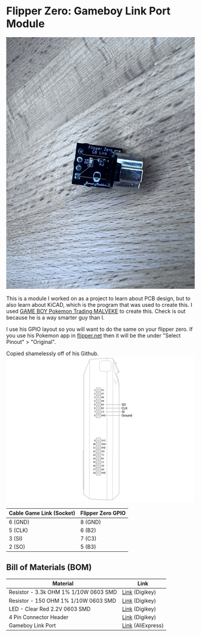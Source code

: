 # Flipper Zero: Gameboy Link Port Module

![Gameboy link port module](images/Image.jpeg)

This is a module I worked on as a project to learn about PCB design, but to also learn about KiCAD, which is the program that was used to create this. I used [GAME BOY Pokemon Trading MALVEKE](https://github.com/EstebanFuentealba/Flipper-Zero-Game-Boy-Pokemon-Trading) to create this. Check is out because he is a way smarter guy than I. 

I use his GPIO layout so you will want to do the same on your flipper zero. If you use his Pokemon app in [flipper.net](https://lab.flipper.net/apps/pokemon) then it will be the under "Select Pinout" > "Original".

Copied shamelessly off of his Github.
![GPIO Layout](images/GPIO-GBPIN_light-v2.png)

| Cable Game Link (Socket) | Flipper Zero GPIO 
| ----------- | ----------- |
| 6 (GND) | 8 (GND)
| 5 (CLK) | 6 (B2)
| 3 (SI) | 7 (C3)
| 2 (SO) | 5 (B3)

## Bill of Materials (BOM)

| Material | Link
| ----------- | ----------- |
| Resistor - 3.3k OHM 1% 1/10W 0603 SMD | [Link](https://www.digikey.com/en/products/detail/stackpole-electronics-inc/RMCF0603FT3K30/1761032) (Digikey)
| Resistor - 150 OHM 1% 1/10W 0603 SMD | [Link](https://www.digikey.com/en/products/detail/walsin-technology-corporation/WR06X1500FTL/13239274) (Digikey)
| LED - Clear Red 2.2V 0603 SMD| [Link](https://www.digikey.com/en/products/detail/inolux/IN-S63ATR/7604934) (Digikey)
| 4 Pin Connector Header | [Link](https://www.digikey.com/en/products/detail/w%C3%BCrth-elektronik/61300411121/4846827) (Digikey)
| Gameboy Link Port | [Link](https://www.aliexpress.com/i/3256803930669143.html?gatewayAdapt=4itemAdapt) (AliExpress)